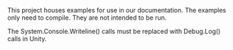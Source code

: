 This project houses examples for use in our documentation. The examples only need to compile. They are not
intended to be run.

The System.Console.Writeline() calls must be replaced with Debug.Log() calls in Unity.